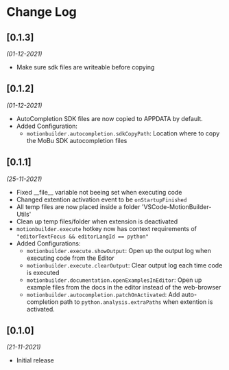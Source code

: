 # Change Log

## [0.1.3]
*(01-12-2021)*

- Make sure sdk files are writeable before copying


## [0.1.2]
*(01-12-2021)*

- AutoCompletion SDK files are now copied to APPDATA by default.
- Added Configuration:
    - `motionbuilder.autocompletion.sdkCopyPath`: Location where to copy the MoBu SDK autocompletion files



## [0.1.1]
*(25-11-2021)*

- Fixed \_\_file\_\_ variable not beeing set when executing code
- Changed extention activation event to be `onStartupFinished`
- All temp files are now placed inside a folder 'VSCode-MotionBuilder-Utils'
- Clean up temp files/folder when extension is deactivated
- `motionbuilder.execute` hotkey now has context requirements of `"editorTextFocus && editorLangId == python"`
- Added Configurations:
    - `motionbuilder.execute.showOutput`: Open up the output log when executing code from the Editor
    - `motionbuilder.execute.clearOutput`: Clear output log each time code is executed
    - `motionbuilder.documentation.openExamplesInEditor`: Open up example files from the docs in the editor instead of the web-browser
    - `motionbuilder.autocompletion.patchOnActivated`: Add auto-completion path to `python.analysis.extraPaths` when extention is activated.


## [0.1.0] 
*(21-11-2021)*

- Initial release